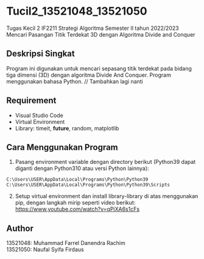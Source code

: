 # Tucil2_13521048_13521050

Tugas Kecil 2 IF2211 Strategi Algoritma Semester II tahun 2022/2023 <br />
Mencari Pasangan Titik Terdekat 3D dengan Algoritma Divide and Conquer

## Deskripsi Singkat
Program ini digunakan untuk mencari sepasang titik terdekat pada bidang tiga dimensi (3D) dengan algoritma Divide And Conquer. Program menggunakan bahasa Python. // Tambahkan lagi nanti

## Requirement
- Visual Studio Code
- Virtual Environment
- Library: timeit, __future__, random, matplotlib

## Cara Menggunakan Program
1. Pasang environment variable dengan directory berikut (Python39 dapat diganti dengan Python310 atau versi Python lainnya):
```
C:\Users\USER\AppData\Local\Programs\Python\Python39
C:\Users\USER\AppData\Local\Programs\Python\Python39\Scripts

```
2. Setup virtual environment dan install library-library di atas menggunakan pip, dengan langkah mirip seperti video berikut: https://www.youtube.com/watch?v=qPiXA6s1cFs

## Author
13521048: Muhammad Farrel Danendra Rachim <br />
13521050: Naufal Syifa Firdaus
